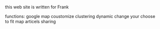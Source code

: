 
this web site is written for Frank

functions:
	google map coustomize
	clustering
	dynamic change your choose to fit map
	articels sharing


